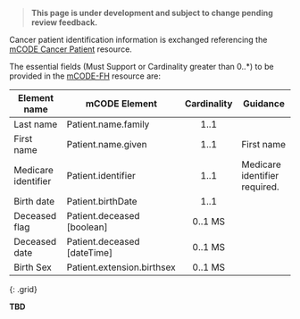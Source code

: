 <blockquote class="stu-note">
    <p>
    <strong>This page is under development and subject to change pending review feedback.</strong>
    </p>
</blockquote>

Cancer patient identification information is exchanged referencing the [mCODE Cancer Patient](https://hl7.org/fhir/us/mcode/StructureDefinition-mcode-cancer-patient.html) resource.  

The essential fields (Must Support or Cardinality greater than 0..*) to be provided in the [mCODE-FH](StructureDefinition-mcode-fh-cancer-patient.html) resource are:

|Element name                       | mCODE Element                    |  Cardinality       | Guidance                                            |
|----------------------------------|----------------------------------|:------------------:|-----------------------------------------------------|
| Last name                        | Patient.name.family              |     1..1           |  |
| First name                       | Patient.name.given               |     1..1           | First name |
| Medicare identifier              | Patient.identifier               |     1..1           | Medicare identifier required.          |
| Birth date                       | Patient.birthDate                |     1..1           | |
| Deceased flag                    | Patient.deceased \[boolean]      |     0..1 MS        | |
| Deceased date                    | Patient.deceased \[dateTime]     |     0..1 MS        | |
| Birth Sex                        | Patient.extension.birthsex       |     0..1 MS        | |
{: .grid}

**TBD**
